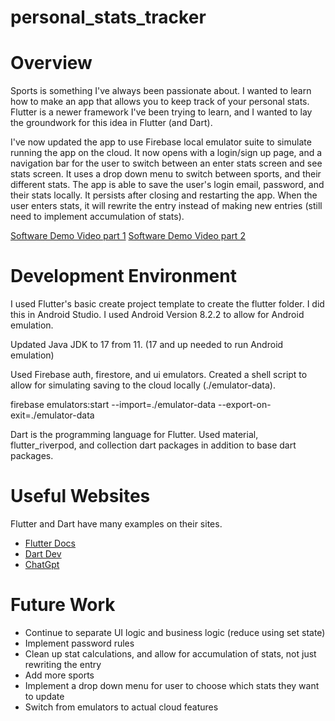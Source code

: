 # personal_stats_tracker

# Overview

Sports is something I've always been passionate about. I wanted to learn 
how to make an app that allows you to keep track of your personal stats. Flutter is a
newer framework I've been trying to learn, and I wanted to lay the groundwork for this idea
in Flutter (and Dart). 

I've now updated the app to use Firebase local emulator suite to simulate running the app on the cloud. 
It now opens with a login/sign up page, and a navigation bar for the user to switch between an enter stats screen and 
see stats screen. It uses a drop down menu to switch between sports, and their different stats. The app is able to save
the user's login email, password, and their stats locally. It persists after closing and restarting the app. When the
user enters stats, it will rewrite the entry instead of making new entries (still need to implement accumulation of stats). 


[Software Demo Video part 1](https://youtu.be/6tIJdPUmhKc)
[Software Demo Video part 2]()

# Development Environment

I used Flutter's basic create project template to create the flutter folder.
I did this in Android Studio. I used Android Version 8.2.2 to allow for Android emulation. 

Updated Java JDK to 17 from 11. (17 and up needed to run Android emulation)

Used Firebase auth, firestore, and ui emulators. Created a shell script to allow for simulating saving
to the cloud locally (./emulator-data). 

firebase emulators:start --import=./emulator-data --export-on-exit=./emulator-data

Dart is the programming language for Flutter. Used material, flutter_riverpod, and collection dart packages 
in addition to base dart packages.

# Useful Websites

Flutter and Dart have many examples on their sites.
* [Flutter Docs](https://docs.flutter.dev/)
* [Dart Dev](https://dart.dev/docs)
* [ChatGpt](https://chatgpt.com)

# Future Work

* Continue to separate UI logic and business logic (reduce using set state)
* Implement password rules
* Clean up stat calculations, and allow for accumulation of stats, not just rewriting the entry
* Add more sports
* Implement a drop down menu for user to choose which stats they want to update
* Switch from emulators to actual cloud features
